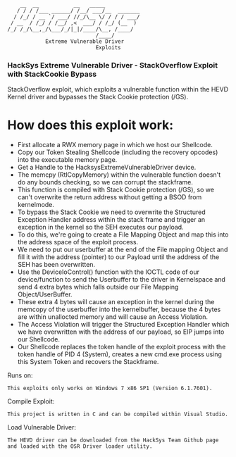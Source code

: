 ```
    __  __           __   _____           
   / / / /___ ______/ /__/ ___/__  _______
  / /_/ / __ `/ ___/ //_/\__ \/ / / / ___/
 / __  / /_/ / /__/ ,<  ___/ / /_/ (__  ) 
/_/ /_/\__,_/\___/_/|_|/____/\__, /____/  
                            /____/        
			Extreme Vulnerable Driver
							Exploits
```

### HackSys Extreme Vulnerable Driver - StackOverflow Exploit with StackCookie Bypass

StackOverflow exploit, which exploits a vulnerable function within the HEVD Kernel driver and bypasses the Stack Cookie protection (/GS).

# How does this exploit work:

* First allocate a RWX memory page in which we host our Shellcode.
* Copy our Token Stealing Shellcode (including the recovery opcodes) into the executable memory page.
* Get a Handle to the HacksysExtremeVulnerableDriver device.
* The memcpy (RtlCopyMemory) within the vulnerable function doesn't do any bounds checking, so we can corrupt the stackframe.
* This function is compiled with Stack Cookie protection (/GS), so we can't overwrite the return address without getting a BSOD from kernelmode.
* To bypass the Stack Cookie we need to overwrite the Structured Exception Handler address within the stack frame and trigger an exception in the kernel so the SEH executes our payload.    
* To do this, we're going to create a File Mapping Object and map this into the address space of the exploit process.
* We need to put our userbuffer at the end of the File mapping Object and fill it with the address (pointer) to our Payload until the address of the SEH has been overwritten.
* Use the DeviceIoControl() function with the IOCTL code of our device/function to send the Userbuffer to the driver in Kernelspace and send 4 extra bytes which falls outside our File Mapping Object/UserBuffer.
* These extra 4 bytes will cause an exception in the kernel during the memcopy of the userbuffer into the kernelbuffer, because the 4 bytes are within unallocted memory and will cause an Access Violation.
* The Access Violation will trigger the Structured Exception Handler which we have overwritten with the address of our payload, so EIP jumps into our Shellcode. 
* Our Shellcode replaces the token handle of the exploit process with the token handle of PID 4 (System), creates a new cmd.exe process using this System Token and recovers the Stackframe.  

Runs on:

```
This exploits only works on Windows 7 x86 SP1 (Version 6.1.7601).
``` 

Compile Exploit:

```
This project is written in C and can be compiled within Visual Studio.
```

Load Vulnerable Driver:

```
The HEVD driver can be downloaded from the HackSys Team Github page and loaded with the OSR Driver loader utility.
```
